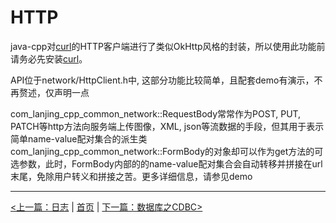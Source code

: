# HTTP #

java-cpp对[curl](https://curl.haxx.se/)的HTTP客户端进行了类似OkHttp风格的封装，所以使用此功能前请务必先安装[curl](https://curl.haxx.se/)。

API位于network/HttpClient.h中, 这部分功能比较简单，且配套demo有演示，不再赘述，仅声明一点

com_lanjing_cpp_common_network::RequestBody常常作为POST, PUT, PATCH等http方法向服务端上传图像，XML, json等流数据的手段，但其用于表示简单name-value配对集合的派生类com_lanjing_cpp_common_network::FormBody的对象却可以作为get方法的可选参数，此时，FormBody内部的的name-value配对集合会自动转移并拼接在url末尾，免除用户转义和拼接之苦。更多详细信息，请参见demo


----------

[<上一篇：日志](./logging.md) | [首页](..) | [下一篇：数据库之CDBC>](./database.md)
